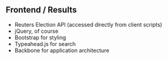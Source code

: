 ## Frontend / Results 

* Reuters Election API (accessed directly from client scripts)
* jQuery, of course
* Bootstrap for styling
* Typeahead.js for search
* Backbone for application architecture

